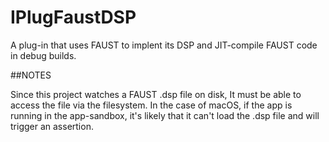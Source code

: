 # IPlugFaustDSP
A plug-in that uses FAUST to implent its DSP and JIT-compile FAUST code in debug builds.

##NOTES

Since this project watches a FAUST .dsp file on disk, It must be able to access the file via the filesystem. In the case of macOS, if the app is running in the app-sandbox, it's likely that it can't load the .dsp file and will trigger an assertion.
